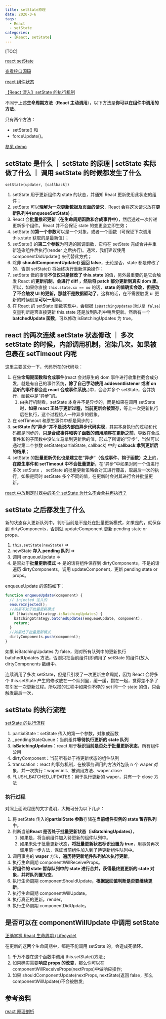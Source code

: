 ```yaml
---
title: setState原理
date: 2020-3-6
tags:
  - React
  - setState
categories:
  - [React, setState]
---
```


[TOC]

[react setState](https://zh-hans.reactjs.org/docs/react-component.html#setstate)

[查看接口源码](/Users/qiuww/code/laboratory/react/packages/react/src/ReactBaseClasses.js)

[react 组件状态](https://zh-hans.reactjs.org/docs/faq-state.html#what-does-setstate-do)

[【React 深入】setState 的执行机制](https://juejin.im/post/5c71050ef265da2db27938b5)

不同于上述**生命周期方法**（**React 主动调用**），以下方法是**你可以在组件中调用的方法**。

只有两个方法：

- setState() 和
- forceUpdate()。

[参见 demo](../react-features-test/src/pages/SetStateTest/index.jsx)

## setState 是什么 ｜ setState 的原理 | setState 实际做了什么 ｜ 调用 setState 的时候都发生了什么

`setState(updater, [callback])`

1. setState 用于更新组件内 state 的状态，并通知 React 更新使用此状态的组件；
2. setState 可以**理解为一次更新数据及页面的请求**，React 会将这次请求放在**更新队列中(enqueueSetState)**；
3. React 会**批量推迟更新（在生命周期函数和合成事件中）**，然后通过一次传递更新多个组件。React 并不会保证 state 的变更会立即生效；
4. setState 的**第一个参数**可以是一个对象，或者一个函数（可保证下次调用 this.state 获取的是最新值）；
5. setState() 的**第二个参数**为可选的回调函数，它将在 setState 完成合并并重新渲染组件后执行(render 之后执行)。通常，我们建议使用 componentDidUpdate() 来代替此方式；
6. 除非 **shouldComponentUpdate() 返回 false**，无论是否，state 都是修改了的，否则 setState() 将始终执行重新渲染操作；
7. setState 做的事情**不仅仅只是修改了 this.state** 的值，另外最重要的是它会触发 React 的**更新机制**，**会进行 diff ，然后将 patch 部分更新到真实 dom 里**。所以，如果你直接 `this.state.xx == oo` 的话，**state 的值确实会改，但是改了不会触发 UI 的更新，那就不是数据驱动了**。这样的话，在不需要触发 ui 更新的时候倒是**可以一用**啊。
8. 在 React 的 setState 函数实现中，会根据 `isBatchingUpdates(默认是 false)` 变量判断是否直接更新 this.state 还是放到队列中稍后更新。然后有一个 **batchedUpdate 函数**，可以修改 isBatchingUpdates 为 true，

## react 的两次连续 setState 状态修改 ｜ 多次 setState 的时候，内部调用机制，渲染几次。如果被包裹在 setTimeout 内呢

这里主要区分一下，代码所在的代码块：

1. 在**生命周期函数和合成事件**(react 会对原生的 dom 事件进行收集拦截合成分发，就是有自己的事件系统，**除了自己手动使用 addeventlistener 或者 on 监听的事件都会走 react 合成事件系统**。)中，会合并多个 setState，合并执行，函数中是“异步”的。
   1. 由执行机制看，setState 本身并不是异步的，而是如果在调用 setState 时，**如果 react 正处于更新过程，当前更新会被暂存**，等上一次更新执行后在执行，这个过程给人一种异步的假象。
2. 在 setTimeout 和原生事件中都是同步的；
3. **setState 的“异步”并不是说内部由异步代码实现**，其实本身执行的过程和代码都是同步的，**只是合成事件和钩子函数的调用顺序在更新之前**，导致在合成事件和钩子函数中没法立马拿到更新后的值，形式了所谓的“异步”，当然可以通过第二个参数 setState(partialState, callback) 中的 **callback 拿到更新后的结果**；
4. setState 的**批量更新优化也是建立在“异步”（合成事件、钩子函数）之上**的，**在原生事件和 setTimeout 中不会批量更新**，在“异步”中如果对同一个值进行多次 setState ， setState 的批量更新策略会对其进行覆盖，取最后一次的执行，如果是同时 setState 多个不同的值，在更新时会对其进行合并批量更新。

[react 中放到定时器中的多个 setState 为什么不会合并再执行？](https://segmentfault.com/q/1010000015805834)

## setState 之后都发生了什么

新的状态存入更新队列中，判断当前是不是处在批量更新模式，如果是的，就保存到 dirtyComponents，否则就 updateComponent 更新 pending state or props。

1. `this.setState(newState)` =>
2. newState **存入 pending 队列** =>
3. 调用 enqueueUpdate =>
4. 是否处于**批量更新模式** => 是的话将组件保存到 dirtyComponents，不是的话遍历 dirtyComponents，调用 updateComponent，更新 pending state or props。

enqueueUpdate 的源码如下：

```js
function enqueueUpdate(component) {
  // injected 注入的
  ensureInjected();
  //如果不处于批量更新模式
  if (!batchingStrategy.isBatchingUpdates) {
    batchingStrategy.batchedUpdates(enqueueUpdate, component);
    return;
  }
  //如果处于批量更新模式
  dirtyComponents.push(component);
}
```

如果 isBatchingUpdates 为 false，则对所有队列中的更新执行 batchedUpdates 方法，否则只把当前组件(即调用了 setState 的组件)放入 dirtyComponents 数组中。

连续调用了多次 setState，但是只引发了一次更新生命周期，因为 React 会将多个 this.setState 产生的修改放在一个队列里，缓一缓，攒在一起，觉得差不多了在引发一次更新过程。所以攒的过程中如果你不停的 set 同一个 state 的值，只会触发最后一次，

## setState 的执行流程

[setState 的执行流程](https://user-gold-cdn.xitu.io/2019/2/23/169197bbdc7ae14e?imageslim)

1. partialState：setState 传入的第一个参数，对象或函数
2. \_pendingStateQueue：当前组件**等待执行更新的 state 队列**
3. **isBatchingUpdates**：react 用于**标识当前是否处于批量更新状态**，所有组件公用
4. dirtyComponent：当前所有处于待更新状态的组件队列
5. transcation：react 的事务机制，在被事务调用的方法外包装 n 个 waper 对象，并一次执行：waper.init、被调用方法、waper.close
6. FLUSH_BATCHED_UPDATES：用于执行更新的 waper，只有一个 close 方法

### 执行过程

对照上面流程图的文字说明，大概可分为以下几步：

1. 将 setState 传入的**partialState 参数**存储在**当前组件实例的 state 暂存队列**中。
2. 判断当前**React 是否处于批量更新状态（isBatchingUpdates）**，
   1. 如果是，将当前组件加入待更新的组件队列中。
   2. 如果未处于批量更新状态，**将批量更新状态标识设置为 true**，用事务再次调用前一步方法，保证当前组件加入到了待更新组件队列中。
3. 调用事务的 **waper** 方法，**遍历待更新组件队列依次执行更新**。
4. 执行生命周期 componentWillReceiveProps。
5. **将组件的 state 暂存队列中的 state 进行合并，获得最终要更新的 state 对象，并将队列置为空**。
6. 执行生命周期 componentShouldUpdate，**根据返回值判断是否要继续更新**。
7. 执行生命周期 componentWillUpdate。
8. 执行真正的更新，render。
9. 执行生命周期 componentDidUpdate。

## 是否可以在 componentWillUpdate 中调用 setState

[正确掌握 React 生命周期 (Lifecycle)](https://juejin.im/entry/587de1b32f301e0057a28897)

在更新的这两个生命周期中，都是不能调用 setState 的，会造成死循环。

1. 千万不要在这个函数中调用 this.setState()方法.;
2. 如果确实需要**响应 props 的改变**，那么你可以在 componentWillReceiveProps(nextProps)中做响应操作;
3. 如果 shouldComponentUpdate(nextProps, nextState)返回 false，那么 componentWillUpdate()不会被触发;

## 参考资料

[react 原理剖析](http://deal.kaikeba.com/link/112b8489-0f9e-4c4d-a59f-f0496a920337?share_token=Ao4i2TdC&utm_source=%E8%B5%84%E6%96%99%E9%93%BE%E6%8E%A5%E5%85%A5%E5%BA%93&utm_medium=%E5%BE%AE%E4%BF%A1&utm_content=react%E5%8E%9F%E7%90%86%E5%89%96%E6%9E%90)
